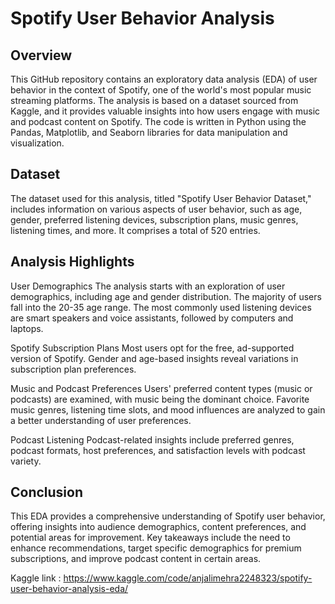 # Spotify User Behavior Analysis

## Overview
This GitHub repository contains an exploratory data analysis (EDA) of user behavior in the context of Spotify, one of the world's most popular music streaming platforms. The analysis is based on a dataset sourced from Kaggle, and it provides valuable insights into how users engage with music and podcast content on Spotify. The code is written in Python using the Pandas, Matplotlib, and Seaborn libraries for data manipulation and visualization.

## Dataset
The dataset used for this analysis, titled "Spotify User Behavior Dataset," includes information on various aspects of user behavior, such as age, gender, preferred listening devices, subscription plans, music genres, listening times, and more. It comprises a total of 520 entries.

## Analysis Highlights

User Demographics
The analysis starts with an exploration of user demographics, including age and gender distribution. The majority of users fall into the 20-35 age range.
The most commonly used listening devices are smart speakers and voice assistants, followed by computers and laptops.

Spotify Subscription Plans
Most users opt for the free, ad-supported version of Spotify.
Gender and age-based insights reveal variations in subscription plan preferences.

Music and Podcast Preferences
Users' preferred content types (music or podcasts) are examined, with music being the dominant choice.
Favorite music genres, listening time slots, and mood influences are analyzed to gain a better understanding of user preferences.

Podcast Listening
Podcast-related insights include preferred genres, podcast formats, host preferences, and satisfaction levels with podcast variety.

## Conclusion
This EDA provides a comprehensive understanding of Spotify user behavior, offering insights into audience demographics, content preferences, and potential areas for improvement. Key takeaways include the need to enhance recommendations, target specific demographics for premium subscriptions, and improve podcast content in certain areas.

Kaggle link : https://www.kaggle.com/code/anjalimehra2248323/spotify-user-behavior-analysis-eda/
